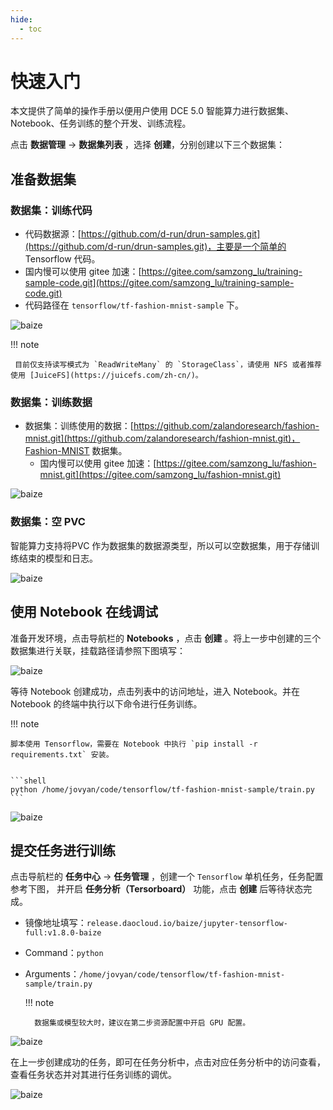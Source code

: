 ```yaml
---
hide:
  - toc
---
```


# 快速入门

本文提供了简单的操作手册以便用户使用 DCE 5.0 智能算力进行数据集、Notebook、任务训练的整个开发、训练流程。

点击 **数据管理** -> **数据集列表** ，选择 **创建**，分别创建以下三个数据集：

## 准备数据集

### 数据集：训练代码

- 代码数据源：[https://github.com/d-run/drun-samples.git](https://github.com/d-run/drun-samples.git)，主要是一个简单的 Tensorflow 代码。
- 国内慢可以使用 gitee 加速：[https://gitee.com/samzong_lu/training-sample-code.git](https://gitee.com/samzong_lu/training-sample-code.git)
- 代码路径在 `tensorflow/tf-fashion-mnist-sample` 下。
   
![baize](../images/baize-01.png)

!!! note

     目前仅支持读写模式为 `ReadWriteMany` 的 `StorageClass`，请使用 NFS 或者推荐使用 [JuiceFS](https://juicefs.com/zh-cn/)。

### 数据集：训练数据

- 数据集：训练使用的数据：[https://github.com/zalandoresearch/fashion-mnist.git](https://github.com/zalandoresearch/fashion-mnist.git)，Fashion-MNIST 数据集。
    - 国内慢可以使用 gitee 加速：[https://gitee.com/samzong_lu/fashion-mnist.git](https://gitee.com/samzong_lu/fashion-mnist.git)

![baize](../images/baize-02.png)

### 数据集：空 PVC

智能算力支持将PVC 作为数据集的数据源类型，所以可以空数据集，用于存储训练结束的模型和日志。

![baize](../images/baize-03.png)

## 使用 Notebook 在线调试

准备开发环境，点击导航栏的 **Notebooks** ，点击 **创建** 。将上一步中创建的三个数据集进行关联，挂载路径请参照下图填写：

![baize](../images/baize-04.png)


等待 Notebook 创建成功，点击列表中的访问地址，进入 Notebook。并在 Notebook 的终端中执行以下命令进行任务训练。

!!! note
   
    脚本使用 Tensorflow，需要在 Notebook 中执行 `pip install -r requirements.txt` 安装。 


    ```shell
    python /home/jovyan/code/tensorflow/tf-fashion-mnist-sample/train.py
    ```

 ![baize](../images/baize-05.png)


## 提交任务进行训练

点击导航栏的 **任务中心** -> **任务管理** ，创建一个 `Tensorflow` 单机任务，任务配置参考下图， 
并开启 **任务分析（Tersorboard）** 功能，点击 **创建** 后等待状态完成。

- 镜像地址填写：`release.daocloud.io/baize/jupyter-tensorflow-full:v1.8.0-baize`
- Command：`python`
- Arguments：`/home/jovyan/code/tensorflow/tf-fashion-mnist-sample/train.py`

    !!! note

        数据集或模型较大时，建议在第二步资源配置中开启 GPU 配置。

![baize](../images/baize-06.png)

在上一步创建成功的任务，即可在任务分析中，点击对应任务分析中的访问查看，查看任务状态并对其进行任务训练的调优。

 ![baize](../images/baize-07.png)
